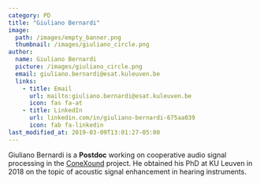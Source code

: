 ```yaml
---
category: PD
title: "Giuliano Bernardi"
image: 
  path: /images/empty_banner.png
  thumbnail: /images/giuliano_circle.png
author:
  name: Giuliano Bernardi
  picture: /images/giuliano_circle.png
  email: giuliano.bernardi@esat.kuleuven.be
  links:
    - title: Email
      url: mailto:giuliano.bernardi@esat.kuleuven.be
      icon: fas fa-at    
    - title: LinkedIn
      url: linkedin.com/in/giuliano-bernardi-675aa039
      icon: fab fa-linkedin
last_modified_at: 2019-03-09T13:01:27-05:00
---
```


Giuliano Bernardi is a **Postdoc** working on cooperative audio signal processing in the [ConeXound](projects/conexound/) project. He obtained his PhD at KU Leuven in 2018 on the topic of acoustic signal enhancement in hearing instruments.
